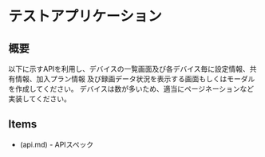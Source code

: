 # テストアプリケーション

## 概要
以下に示すAPIを利用し、デバイスの一覧画面及び各デバイス毎に設定情報、共有情報、加入プラン情報
及び録画データ状況を表示する画面もしくはモーダルを作成してください。
デバイスは数が多いため、適当にページネーションなど実装してください。

## Items

* (api.md) - APIスペック
